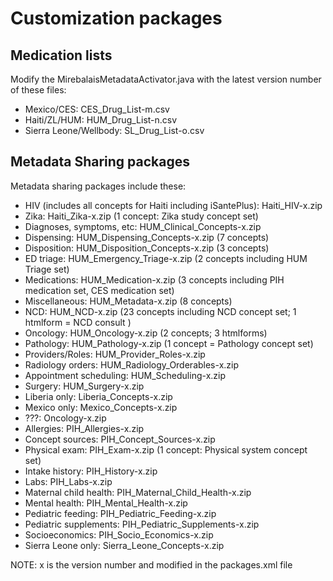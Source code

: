 # Customization packages

## Medication lists

Modify the MirebalaisMetadataActivator.java with the latest version number of these files:

* Mexico/CES: CES_Drug_List-m.csv
* Haiti/ZL/HUM: HUM_Drug_List-n.csv
* Sierra Leone/Wellbody: SL_Drug_List-o.csv

## Metadata Sharing packages

Metadata sharing packages include these:

* HIV (includes all concepts for Haiti including iSantePlus): Haiti_HIV-x.zip
* Zika: Haiti_Zika-x.zip (1 concept: Zika study concept set)
* Diagnoses, symptoms, etc:  HUM_Clinical_Concepts-x.zip
* Dispensing: HUM_Dispensing_Concepts-x.zip (7 concepts)
* Disposition:  HUM_Disposition_Concepts-x.zip (3 concepts)
* ED triage:  HUM_Emergency_Triage-x.zip (2 concepts including HUM Triage set)
* Medications:  HUM_Medication-x.zip (3 concepts including PIH medication set, CES medication set)
* Miscellaneous: HUM_Metadata-x.zip (8 concepts)
* NCD: HUM_NCD-x.zip (23 concepts including NCD concept set; 1 htmlform = NCD consult )
* Oncology: HUM_Oncology-x.zip (2 concepts; 3 htmlforms)
* Pathology: HUM_Pathology-x.zip (1 concept = Pathology concept set)
* Providers/Roles: HUM_Provider_Roles-x.zip
* Radiology orders: HUM_Radiology_Orderables-x.zip
* Appointment scheduling: HUM_Scheduling-x.zip
* Surgery: HUM_Surgery-x.zip
* Liberia only: Liberia_Concepts-x.zip
* Mexico only:  Mexico_Concepts-x.zip
* ???: Oncology-x.zip
* Allergies:  PIH_Allergies-x.zip
* Concept sources: PIH_Concept_Sources-x.zip
* Physical exam:  PIH_Exam-x.zip (1 concept: Physical system concept set)
* Intake history: PIH_History-x.zip
* Labs: PIH_Labs-x.zip
* Maternal child health: PIH_Maternal_Child_Health-x.zip
* Mental health: PIH_Mental_Health-x.zip
* Pediatric feeding: PIH_Pediatric_Feeding-x.zip
* Pediatric supplements: PIH_Pediatric_Supplements-x.zip
* Socioeconomics:  PIH_Socio_Economics-x.zip
* Sierra Leone only:  Sierra_Leone_Concepts-x.zip

NOTE: x is the version number and modified in the packages.xml file
